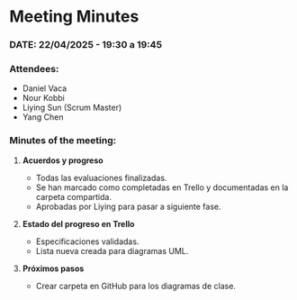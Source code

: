 # **Meeting Minutes**

### **DATE: 22/04/2025 - 19:30 a 19:45**  
### **Attendees:**  
- Daniel Vaca  
- Nour Kobbi  
- Liying Sun (Scrum Master)  
- Yang Chen  

### **Minutes of the meeting:**  
1. **Acuerdos y progreso**  
   - Todas las evaluaciones finalizadas.  
   - Se han marcado como completadas en Trello y documentadas en la carpeta compartida.  
   - Aprobadas por Liying para pasar a siguiente fase.  

2. **Estado del progreso en Trello**  
   - Especificaciones validadas.  
   - Lista nueva creada para diagramas UML.  

3. **Próximos pasos**  
   - Crear carpeta en GitHub para los diagramas de clase.  
